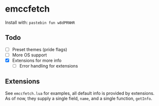 # emccfetch

Install with:
`pastebin fun w8dPRNHR`

## Todo
- [ ] Preset themes (pride flags)
- [ ] More OS support
- [X] Extensions for more info
  - [ ] Error handling for extensions

## Extensions
See `emccfetch.lua` for examples, all default info is provided by extensions.  As of now, they supply a single field, `name`, and a single function, `getInfo`.
